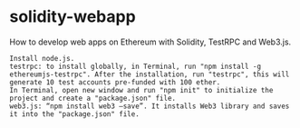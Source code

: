 # solidity-webapp
How to develop web apps on Ethereum with Solidity, TestRPC and Web3.js.

 


    Install node.js.
    testrpc: to install globally, in Terminal, run "npm install -g ethereumjs-testrpc". After the installation, run "testrpc", this will generate 10 test accounts pre-funded with 100 ether.
    In Terminal, open new window and run "npm init" to initialize the project and create a "package.json" file.
    web3.js: “npm install web3 —save”. It installs Web3 library and saves it into the "package.json" file.
